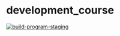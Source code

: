 # development_course

[![build-program-staging](https://github.com/HumanWisdom/development_course/actions/workflows/build-program.yml/badge.svg)](https://github.com/HumanWisdom/development_course/actions/workflows/build-program.yml)
